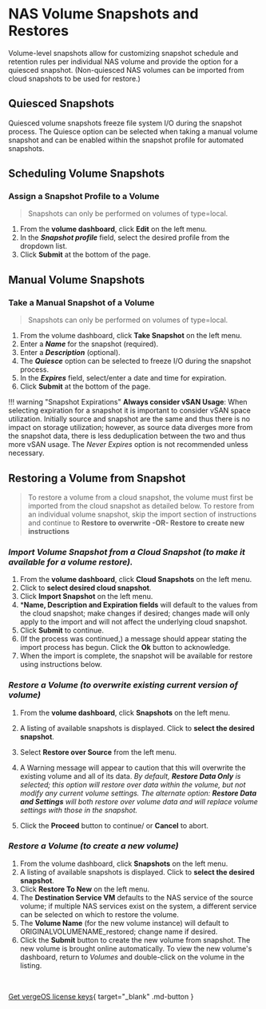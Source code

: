 # NAS Volume Snapshots and Restores

Volume-level snapshots allow for customizing snapshot schedule and retention rules per individual NAS volume and provide the option for a quiesced snapshot. (Non-quiesced NAS volumes can be imported from cloud snapshots to be used for restore.)

## Quiesced Snapshots

Quiesced volume snapshots freeze file system I/O during the snapshot process. The Quiesce option can be selected when taking a manual volume snapshot and can be enabled within the snapshot profile for automated snapshots.

## Scheduling Volume Snapshots

### Assign a Snapshot Profile to a Volume

> Snapshots can only be performed on volumes of type=local.

1. From the **volume dashboard**, click **Edit** on the left menu.
2. In the ***Snapshot profile*** field, select the desired profile from the dropdown list.
3. Click **Submit** at the bottom of the page.

## Manual Volume Snapshots

### Take a Manual Snapshot of a Volume

> Snapshots can only be performed on volumes of type=local.

1. From the volume dashboard, click **Take Snapshot** on the left menu.
2. Enter a ***Name*** for the snapshot (required).
3. Enter a ***Description*** (optional).
4. The ***Quiesce*** option can be selected to freeze I/O during the snapshot process.
5. In the ***Expires*** field, select/enter a date and time for expiration.
6. Click **Submit** at the bottom of the page.

!!! warning "Snapshot Expirations"
    **Always consider vSAN Usage**: When selecting expiration for a snapshot it is important to consider vSAN space utilization. Initially source and snapshot are the same and thus there is no impact on storage utilization; however, as source data diverges more from the snapshot data, there is less deduplication between the two and thus more vSAN usage.  The *Never Expires* option is not recommended unless necessary.

## Restoring a Volume from Snapshot

> To restore a volume from a cloud snapshot, the volume must first be imported from the cloud snapshot as detailed below. To restore from an individual volume snapshot, skip the import section of instructions and continue to **Restore to overwrite -OR- Restore to create new instructions**

### *Import Volume Snapshot from a Cloud Snapshot (to make it available for a volume restore).*

1. From the **volume dashboard**, click **Cloud Snapshots** on the left menu.
2. Click to **select desired cloud snapshot**.
3. Click **Import Snapshot** on the left menu.
4. ***Name, Description and Expiration fields** will default to the values from the cloud snapshot; make changes if desired; changes made will only apply to the import and will not affect the underlying cloud snapshot.
5. Click **Submit** to continue.
6. (If the process was continued,) a message should appear stating the import process has begun. Click the **Ok** button to acknowledge.
7. When the import is complete, the snapshot will be available for restore using instructions below.

### *Restore a Volume (to overwrite existing current version of volume)*

1. From the **volume dashboard**, click **Snapshots** on the left menu.
2. A listing of available snapshots is displayed. Click to **select the desired snapshot**.
3. Select **Restore over Source** from the left menu.
4. A Warning message will appear to caution that this will overwrite the existing volume and all of its data.  *By default, **Restore Data Only** is selected; this option will restore over data within the volume, but not modify any current volume settings. The alternate option: **Restore Data and Settings** will both restore over volume data and will replace volume settings with those in the snapshot.*

5. Click the **Proceed** button to continue/ or **Cancel** to abort.

### *Restore a Volume (to create a new volume)*

1. From the volume dashboard, click **Snapshots** on the left menu.
2. A listing of available snapshots is displayed. Click to **select the desired snapshot**.
3. Click **Restore To New** on the left menu.
4. The **Destination Service VM** defaults to the NAS service of the source volume; if multiple NAS services exist on the system, a different service can be selected on which to restore the volume.
5. The **Volume Name** (for the new volume instance) will default to ORIGINALVOLUMENAME\_restored; change name if desired.
6. Click the **Submit** button to create the new volume from snapshot.
The new volume is brought online automatically. To view the new volume's dashboard, return to *Volumes* and double-click on the volume in the listing.

</br>

[Get vergeOS license keys](https://www.verge.io/test-drive){ target="_blank" .md-button }
